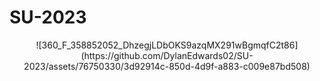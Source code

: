 # SU-2023
<div align="center">
![360_F_358852052_DhzegjLDbOKS9azqMX291wBgmqfC2t86](https://github.com/DylanEdwards02/SU-2023/assets/76750330/3d92914c-850d-4d9f-a883-c009e87bd508)
</div>
